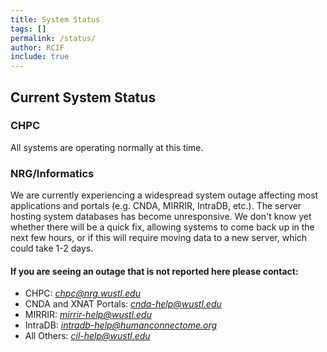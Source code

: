 ```yaml
---
title: System Status
tags: []
permalink: /status/
author: RCIF
include: true
---
```

## Current System Status

### CHPC
All systems are operating normally at this time.

### NRG/Informatics 
We are currently experiencing a widespread system outage affecting most applications and portals (e.g. CNDA, MIRRIR, IntraDB, etc.).  The server hosting system databases has become unresponsive.  We don't know yet whether there will be a quick fix, allowing systems to come back up in the next few hours, or if this will require moving data to a new server, which could take 1-2 days.

#### If you are seeing an outage that is not reported here please contact:

* CHPC:  *chpc@nrg.wustl.edu*
* CNDA and XNAT Portals:  *cnda-help@wustl.edu*
* MIRRIR:  *mirrir-help@wustl.edu*
* IntraDB:  *intradb-help@humanconnectome.org*
* All Others:  *cil-help@wustl.edu*
